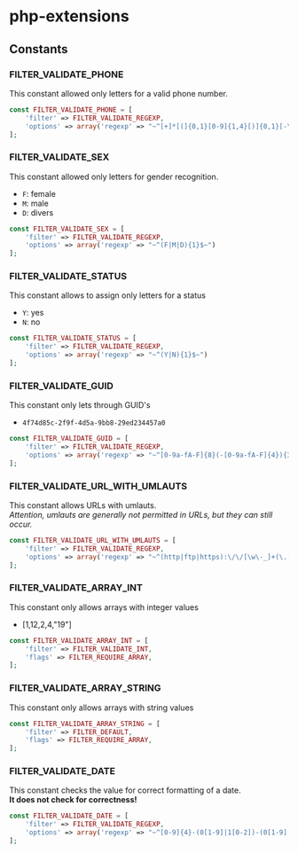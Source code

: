 # php-extensions
## Constants
### FILTER_VALIDATE_PHONE
This constant allowed only letters for a valid phone number.
```php
const FILTER_VALIDATE_PHONE = [
    'filter' => FILTER_VALIDATE_REGEXP,
    'options' => array('regexp' => "~^[+]*[(]{0,1}[0-9]{1,4}[)]{0,1}[-\s\./0-9]*$~")
];
```
### FILTER_VALIDATE_SEX
This constant allowed only letters for gender recognition.
- `F`: female
- `M`: male
- `D`: divers
```php
const FILTER_VALIDATE_SEX = [
    'filter' => FILTER_VALIDATE_REGEXP,
    'options' => array('regexp' => "~^(F|M|D){1}$~")
];
```
### FILTER_VALIDATE_STATUS
This constant allows to assign only letters for a status
- `Y`: yes
- `N`: no
```php
const FILTER_VALIDATE_STATUS = [
    'filter' => FILTER_VALIDATE_REGEXP,
    'options' => array('regexp' => "~^(Y|N){1}$~")
];
```
### FILTER_VALIDATE_GUID
This constant only lets through GUID's
- `4f74d85c-2f9f-4d5a-9bb8-29ed234457a0`
```php
const FILTER_VALIDATE_GUID = [
    'filter' => FILTER_VALIDATE_REGEXP,
    'options' => array('regexp' => "~^[0-9a-fA-F]{8}(-[0-9a-fA-F]{4}){3}-[0-9a-fA-F]{12}$~")
];
```
### FILTER_VALIDATE_URL_WITH_UMLAUTS
This constant allows URLs with umlauts.  
_Attention, umlauts are generally not permitted in URLs, but they can still occur._
```php
const FILTER_VALIDATE_URL_WITH_UMLAUTS = [
    'filter' => FILTER_VALIDATE_REGEXP,
    'options' => array('regexp' => "~^(http|ftp|https):\/\/[\w\-_]+(\.[\w\-_]+)+([\w\-\.,@?^=%&amp;:\/~\+#äöüÄÖÜ]*[\w\-\@?^=%&amp;\/~\+#])?$~")
];
```
### FILTER_VALIDATE_ARRAY_INT
This constant only allows arrays with integer values
- [1,12,2,4,"19"]
```php
const FILTER_VALIDATE_ARRAY_INT = [
    'filter' => FILTER_VALIDATE_INT,
    'flags' => FILTER_REQUIRE_ARRAY,
];
```
### FILTER_VALIDATE_ARRAY_STRING
This constant only allows arrays with string values
```php
const FILTER_VALIDATE_ARRAY_STRING = [
    'filter' => FILTER_DEFAULT,
    'flags' => FILTER_REQUIRE_ARRAY,
];
```
### FILTER_VALIDATE_DATE
This constant checks the value for correct formatting of a date.  
**It does not check for correctness!**
```php
const FILTER_VALIDATE_DATE = [
    'filter' => FILTER_VALIDATE_REGEXP,
    'options' => array('regexp' => "~^[0-9]{4}-(0[1-9]|1[0-2])-(0[1-9]|[1-2][0-9]|3[0-1])$~")
];
```